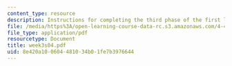 ```yaml
---
content_type: resource
description: Instructions for completing the third phase of the first lab assignment.
file: /media/https%3A/open-learning-course-data-rc.s3.amazonaws.com/4-411-building-technology-laboratory-spring-2004/8e420a100604481034b01fe7b3976644_week3s04.pdf
file_type: application/pdf
resourcetype: Document
title: week3s04.pdf
uid: 8e420a10-0604-4810-34b0-1fe7b3976644
---
```

